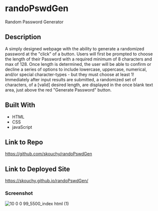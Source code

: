 # randoPswdGen
Random Password Generator

## Description
A simply designed webpage with the ability to generate a randomized password at the "click" of a button. Users will first be prompted to choose the length of their Password with a required minimum of 8 characters and max of 128. Once length is determined, the user will be able to confirm or decline a series of options to include lowercase, uppercase, numerical, and/or special character-types - but they must choose at least 1! Immediately after input results are submitted, a randomized set of characters, of a [valid] desired length, are displayed in the once blank text area, just above the red "Generate Password" button.   

## Built With
* HTML
* CSS
* javaScript

## Link to Repo
https://github.com/skouchy/randoPswdGen

## Link to Deployed Site
https://skouchy.github.io/randoPswdGen/

### Screenshot
![10 0 0 99_5500_index html (1)](https://user-images.githubusercontent.com/119292219/213125553-61aabc29-2252-46c3-96c3-60c776073ff1.png)
